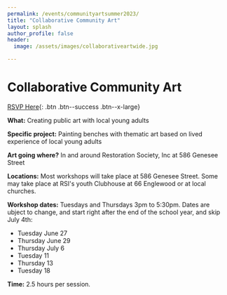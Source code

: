 ```yaml
---
permalink: /events/communityartsummer2023/
title: "Collaborative Community Art"
layout: splash
author_profile: false
header:
  image: /assets/images/collaborativeartwide.jpg

---
```


# Collaborative Community Art 

[RSVP Here](https://docs.google.com/forms/d/e/1FAIpQLSdWGCmMoKTAAbvsGEa7RjgIJllkY6fbZ7UbKW9K0_kfVy6n_w/viewform?usp=sf_link){: .btn .btn--success .btn--x-large}


**What:** Creating public art with local young adults

**Specific project:** Painting benches with thematic art based on lived experience of local young adults

**Art going where?** In and around Restoration Society, Inc at 586 Genesee Street

**Locations:** Most workshops will take place at 586 Genesee Street. Some may take place at RSI's youth Clubhouse at 66 Englewood or at local churches.

**Workshop dates:** Tuesdays and Thursdays 3pm to 5:30pm.
Dates are ubject to change, and start right after the end of the school year, and skip July 4th:
 - Tuesday June 27
 - Thursday June 29
 - Thursday July 6
 - Tuesday 11
 - Thursday 13
 - Tuesday 18

**Time:** 2.5 hours per session.

